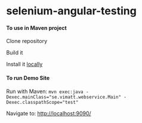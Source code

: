 # selenium-angular-testing

#### To use in Maven project
Clone repository

Build it

Install it [locally](http://maven.apache.org/guides/mini/guide-3rd-party-jars-local.html)


#### To run Demo Site
Run with Maven:
``mvn exec:java -Dexec.mainClass="se.vimatt.webservice.Main" -Dexec.classpathScope="test"``

Navigate to: [http://localhost:9090/](http://localhost:9090/)
